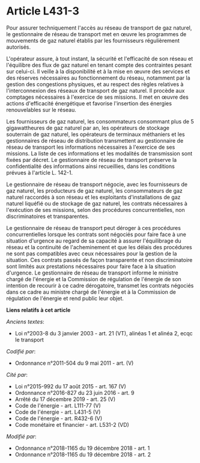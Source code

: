 # Article L431-3

Pour assurer techniquement l'accès au réseau de transport de gaz naturel, le gestionnaire de réseau de transport met en œuvre
les programmes de mouvements de gaz naturel établis par les fournisseurs régulièrement autorisés.

L'opérateur assure, à tout instant, la sécurité et l'efficacité de son réseau et l'équilibre des flux de gaz naturel en
tenant compte des contraintes pesant sur celui-ci. Il veille à la disponibilité et à la mise en œuvre des services et des
réserves nécessaires au fonctionnement du réseau, notamment par la gestion des congestions physiques, et au respect des
règles relatives à l'interconnexion des réseaux de transport de gaz naturel. Il procède aux comptages nécessaires à
l'exercice de ses missions. Il met en œuvre des actions d'efficacité énergétique et favorise l'insertion des énergies
renouvelables sur le réseau.

Les fournisseurs de gaz naturel, les consommateurs consommant plus de 5 gigawattheures de gaz naturel par an, les opérateurs
de stockage souterrain de gaz naturel, les opérateurs de terminaux méthaniers et les gestionnaires de réseau de distribution
transmettent au gestionnaire de réseau de transport les informations nécessaires à l'exercice de ses missions. La liste de
ces informations et les modalités de transmission sont fixées par décret. Le gestionnaire de réseau de transport préserve la
confidentialité des informations ainsi recueillies, dans les conditions prévues à l'article L. 142-1.

Le gestionnaire de réseau de transport négocie, avec les fournisseurs de gaz naturel, les producteurs de gaz naturel, les
consommateurs de gaz naturel raccordés à son réseau et les exploitants d'installations de gaz naturel liquéfié ou de stockage
de gaz naturel, les contrats nécessaires à l'exécution de ses missions, selon des procédures concurrentielles, non
discriminatoires et transparentes.

Le gestionnaire de réseau de transport peut déroger à ces procédures concurrentielles lorsque les contrats sont négociés pour
faire face à une situation d'urgence au regard de sa capacité à assurer l'équilibrage du réseau et la continuité de
l'acheminement et que les délais des procédures ne sont pas compatibles avec ceux nécessaires pour la gestion de la
situation. Ces contrats passés de façon transparente et non discriminatoire sont limités aux prestations nécessaires pour
faire face à la situation d'urgence. Le gestionnaire de réseau de transport informe le ministre chargé de l'énergie et la
Commission de régulation de l'énergie de son intention de recourir à ce cadre dérogatoire, transmet les contrats négociés
dans ce cadre au ministre chargé de l'énergie et à la Commission de régulation de l'énergie et rend public leur objet.

**Liens relatifs à cet article**

_Anciens textes_:

  - Loi n°2003-8 du 3 janvier 2003 - art. 21 (VT), alinéas 1 et alinéa 2, ecqc le transport

_Codifié par_:

  - Ordonnance n°2011-504 du 9 mai 2011 - art. (V)

_Cité par_:

  - Loi n°2015-992 du 17 août 2015 - art. 167 (V)
  - Ordonnance n°2016-827 du 23 juin 2016 - art. 9
  - Arrêté du 17 décembre 2019 - art. 25 (V)
  - Code de l'énergie - art. L111-77 (V)
  - Code de l'énergie - art. L431-5 (V)
  - Code de l'énergie - art. R432-6 (V)
  - Code monétaire et financier - art. L531-2 (VD)

_Modifié par_:

  - Ordonnance n°2018-1165 du 19 décembre 2018 - art. 1
  - Ordonnance n°2018-1165 du 19 décembre 2018 - art. 2
